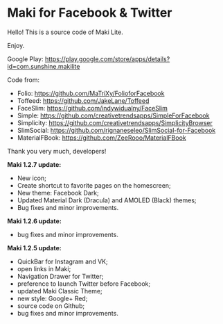 # Maki for Facebook & Twitter #
Hello!
This is a source code of Maki Lite. 

Enjoy.

Google Play: https://play.google.com/store/apps/details?id=com.sunshine.makilite


Code from: 

- Folio: https://github.com/MaTriXy/FolioforFacebook
- Toffeed: https://github.com/JakeLane/Toffeed
- FaceSlim: https://github.com/indywidualny/FaceSlim
- Simple: https://github.com/creativetrendsapps/SimpleForFacebook
- Simplicity:  https://github.com/creativetrendsapps/SimplicityBrowser
- SlimSocial: https://github.com/rignaneseleo/SlimSocial-for-Facebook
- MaterialFBook: https://github.com/ZeeRooo/MaterialFBook

Thank you very much, developers!

**Maki 1.2.7 update:**

- New icon;
- Create shortcut to favorite pages on the homescreen;
- New theme: Facebook Dark;
- Updated Material Dark (Dracula) and AMOLED (Black) themes;
- Bug fixes and minor improvements.

**Maki 1.2.6 update:**

- bug fixes and minor improvements.

**Maki 1.2.5 update:**

- QuickBar for Instagram and VK;
- open links in Maki;
- Navigation Drawer for Twitter;
- preference to launch Twitter before Facebook;
- updated Maki Classic Theme;
- new style: Google+ Red;
- source code on Github;
- bug fixes and minor improvements.
